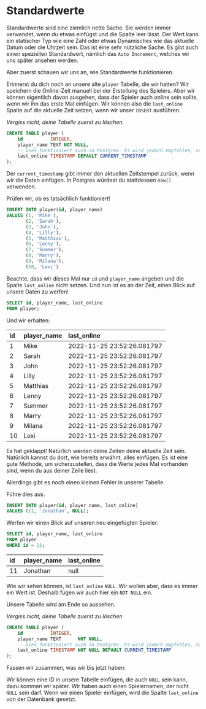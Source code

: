 # Standardwerte

Standardwerte sind eine ziemlich nette Sache.
Sie werden immer verwendet, wenn du etwas einfügst und die Spalte leer lässt.
Der Wert kann ein statischer Typ wie eine Zahl oder etwas Dynamisches wie das aktuelle Datum oder die Uhrzeit sein.
Das ist eine sehr nützliche Sache.
Es gibt auch einen speziellen Standardwert, nämlich das `Auto Increment`, welches wir uns später ansehen werden.

Aber zuerst schauen wir uns an, wie Standardwerte funktionieren.

Erinnerst du dich noch an unsere alte `player` Tabelle, die wir hatten?
Wir speichern die Online-Zeit manuell bei der Erstellung des Spielers.
Aber wir können eigentlich davon ausgehen, dass der Spieler auch online sein sollte, wenn wir ihn das erste Mal einfügen.
Wir können also die `last_online` Spalte auf die aktuelle Zeit setzen, wenn wir unser `INSERT` ausführen.

*Vergiss nicht, deine Tabelle zuerst zu löschen.*

```sql
CREATE TABLE player (
    id          INTEGER,
    player_name TEXT NOT NULL,
    -- Dies funktioniert auch in Postgres. Es wird jedoch empfohlen, stattdessen now() zu verwenden
    last_online TIMESTAMP DEFAULT CURRENT_TIMESTAMP
);
```

Der `current_timestamp` gibt immer den aktuellen Zeitstempel zurück, wenn wir die Daten einfügen.
In Postgres würdest du stattdessen `now()` verwenden.

Prüfen wir, ob es tatsächlich funktioniert!

```sql
INSERT INTO player(id, player_name)
VALUES (1, 'Mike'),
       (2, 'Sarah'),
       (3, 'John'),
       (4, 'Lilly'),
       (5, 'Matthias'),
       (6, 'Lenny'),
       (7, 'Summer'),
       (8, 'Marry'),
       (9, 'Milana'),
       (10, 'Lexi')
```

Beachte, dass wir dieses Mal nur `id` und `player_name` angeben und die Spalte `last_online` nicht setzen.
Und nun ist es an der Zeit, einen Blick auf unsere Daten zu werfen!

```sql
SELECT id, player_name, last_online
FROM player;
```

Und wir erhalten:

| id  | player\_name | last\_online               |
|:----|:-------------|:---------------------------|
| 1   | Mike         | 2022-11-25 23:52:26.081797 |
| 2   | Sarah        | 2022-11-25 23:52:26.081797 |
| 3   | John         | 2022-11-25 23:52:26.081797 |
| 4   | Lilly        | 2022-11-25 23:52:26.081797 |
| 5   | Matthias     | 2022-11-25 23:52:26.081797 |
| 6   | Lenny        | 2022-11-25 23:52:26.081797 |
| 7   | Summer       | 2022-11-25 23:52:26.081797 |
| 8   | Marry        | 2022-11-25 23:52:26.081797 |
| 9   | Milana       | 2022-11-25 23:52:26.081797 |
| 10  | Lexi         | 2022-11-25 23:52:26.081797 |

Es hat geklappt!
Natürlich werden deine Zeiten deine aktuelle Zeit sein.
Natürlich kannst du dort, wie bereits erwähnt, alles einfügen.
Es ist eine gute Methode, um sicherzustellen, dass die Werte jedes Mal vorhanden sind, wenn du aus deiner Zeile liest.

Allerdings gibt es noch einen kleinen Fehler in unserer Tabelle.

Führe dies aus.

```sql
INSERT INTO player(id, player_name, last_online)
VALUES (11, 'Jonathan', NULL);
```

Werfen wir einen Blick auf unseren neu eingefügten Spieler.

```sql
SELECT id, player_name, last_online
FROM player
WHERE id = 11;
```

| id  | player_name | last_online |
|:----|:------------|:------------|
| 11  | Jonathan    | null        |

Wie wir sehen können, ist `last_online` `NULL`.
Wir wollen aber, dass es immer ein Wert ist.
Deshalb fügen wir auch hier ein `NOT NULL` ein.

Unsere Tabelle wird am Ende so aussehen.

*Vergiss nicht, deine Tabelle zuerst zu löschen*

```sql
CREATE TABLE player (
    id          INTEGER,
    player_name TEXT      NOT NULL,
    -- Dies funktioniert auch in Postgres. Es wird jedoch empfohlen, stattdessen now() zu verwenden
    last_online TIMESTAMP NOT NULL DEFAULT CURRENT_TIMESTAMP
);
```

Fassen wir zusammen, was wir bis jetzt haben:

Wir können eine ID in unsere Tabelle einfügen, die auch `NULL` sein kann, dazu kommen wir später.
Wir haben auch einen Spielernamen, der nicht `NULL` sein darf.
Wenn wir einen Spieler einfügen, wird die Spalte `last_online` von der Datenbank gesetzt.
